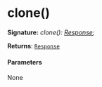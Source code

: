 # clone()





**Signature:** _clone(): [Response](../../web-apis/class/response.md);_

**Returns**: [`Response`](../../web-apis/class/response.md)





#### Parameters
None


